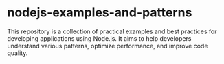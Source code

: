# nodejs-examples-and-patterns
 This repository is a collection of practical examples and best practices for developing applications using Node.js. It aims to help developers understand various patterns, optimize performance, and improve code quality.
